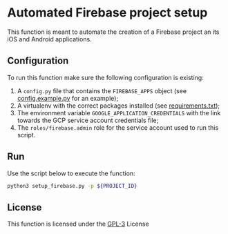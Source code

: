 # Automated Firebase project setup

This function is meant to automate the creation of a Firebase project an its iOS and Android applications.

## Configuration
To run this function make sure the following configuration is existing:
1. A `config.py` file that contains the `FIREBASE_APPS` object (see [config.example.py](config.example.py) for an example);
2. A virtualenv with the correct packages installed (see [requirements.txt](requirements.txt));
3. The environment variable `GOOGLE_APPLICATION_CREDENTIALS` with the link towards the GCP service account credentials file;
4. The `roles/firebase.admin` role for the service account used to run this script.

## Run
Use the script below to execute the function:
~~~bash
python3 setup_firebase.py -p ${PROJECT_ID}
~~~

## License
This function is licensed under the [GPL-3](https://www.gnu.org/licenses/gpl-3.0.en.html) License